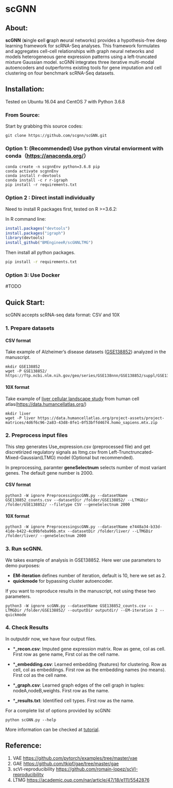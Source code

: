 # scGNN   

## About:

__scGNN__ (**s**ingle **c**ell **g**raph **n**eural networks) provides a hypothesis-free deep learning framework for scRNA-Seq analyses. This framework formulates and aggregates cell-cell relationships with graph neural networks and models heterogeneous gene expression patterns using a left-truncated mixture Gaussian model. scGNN integrates three iterative multi-modal autoencoders and outperforms existing tools for gene imputation and cell clustering on four benchmark scRNA-Seq datasets.

## Installation:

Tested on Ubuntu 16.04 and CentOS 7 with Python 3.6.8

### From Source:

Start by grabbing this source codes:

```
git clone https://github.com/scgnn/scGNN.git
```

### Option 1: (Recommended) Use python virutal enviorment with conda（<https://anaconda.org/>）

```shell
conda create -n scgnnEnv python=3.6.8 pip
conda activate scgnnEnv
conda install r-devtools
conda install -c r r-igraph
pip install -r requirements.txt
```

### Option 2 : Direct install individually

Need to install R packages first, tested on R >=3.6.2:

In R command line:

```R
install.packages("devtools")
install.packages("igraph")
library(devtools)
install_github("BMEngineeR/scGNNLTMG")
```

Then install all python packages.

```bash
pip install -r requirements.txt
```

### Option 3: Use Docker 
    
#TODO

## Quick Start:

scGNN accepts scRNA-seq data format: CSV and 10X

### 1. Prepare datasets 

#### CSV format

Take example of Alzheimer’s disease datasets ([GSE138852](https://www.ncbi.nlm.nih.gov/geo/query/acc.cgi?acc=GSE138852)) analyzed in the manuscript.

```shell
mkdir GSE138852
wget -P GSE138852/ https://ftp.ncbi.nlm.nih.gov/geo/series/GSE138nnn/GSE138852/suppl/GSE138852_counts.csv.gz
```

#### 10X format

Take example of [liver cellular landscape study](https://data.humancellatlas.org/explore/projects/4d6f6c96-2a83-43d8-8fe1-0f53bffd4674) from human cell atlas(<https://data.humancellatlas.org/>)

```shell
mkdir liver
wget -P liver https://data.humancellatlas.org/project-assets/project-matrices/4d6f6c96-2a83-43d8-8fe1-0f53bffd4674.homo_sapiens.mtx.zip
```
    
### 2. Preprocess input files 

This step generates Use_expression.csv (preprocessed file) and get discretirized regulatory signals as ltmg.csv from Left-Trunctruncated-Mixed-Gaussian(LTMG) model (Optional but recommended).  

In preprocessing, paramter **geneSelectnum** selects number of most variant genes. The default gene number is 2000.  

#### CSV format

```shell
python3 -W ignore PreprocessingscGNN.py --datasetName GSE138852_counts.csv --datasetDir /folder/GSE138852/ --LTMGDir /folder/GSE138852/ --filetype CSV --geneSelectnum 2000
```

#### 10X format

```shell
python3 -W ignore PreprocessingscGNN.py --datasetName e7448a34-b33d-41de-b422-4c09bfeba96b.mtx --datasetDir /folder/liver/ --LTMGDir /folder/liver/ --geneSelectnum 2000
```

### 3. Run scGNN. 

We takes example of analysis in GSE138852. Here wer use parameters to demo purposes:

- **EM-iteration** defines number of iteration, default is 10, here we set as 2. 
- **quickmode** for bypassing cluster autoencoder. 
    
If you want to reproduce results in the manuscript, not using these two parameters. 

```
python3 -W ignore scGNN.py --datasetName GSE138852_counts.csv --LTMGDir /folder/GSE138852/ --outputDir outputdir/ --EM-iteration 2 --quickmode
```

### 4. Check Results
    
In outputdir now, we have four output files.
    
- ***_recon.csv**:        Imputed gene expression matrix. Row as gene, col as cell. First row as gene name, First col as the cell name. 

- ***_embedding.csv**:    Learned embedding (features) for clustering. Row as cell, col as embeddings. First row as the embedding names (no means). First col as the cell name.

- ***_graph.csv**:        Learned graph edges of the cell graph in tuples: nodeA,nodeB,weights. First row as the name.

- ***_results.txt**:      Identified cell types. First row as the name. 

For a complete list of options provided by scGNN:

```
python scGNN.py --help
```

More information can be checked at [tutorial](https://github.com/scgnn/scGNN/tree/master/tutorial).

## Reference:

1. VAE <https://github.com/pytorch/examples/tree/master/vae>
2. GAE <https://github.com/tkipf/gae/tree/master/gae>
3. scVI-reproducibility <https://github.com/romain-lopez/scVI-reproducibility>
4. LTMG <https://academic.oup.com/nar/article/47/18/e111/5542876>
